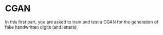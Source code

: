 # CGAN
In this first part, you are asked to train and test a CGAN for the generation of fake handwritten digits (and letters).
